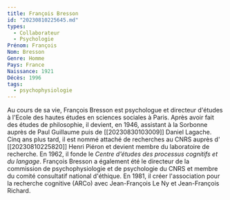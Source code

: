 ```yaml
---
title: François Bresson  
id: "20230810225645.md"
types:
  - Collaborateur
  - Psychologie
Prénom: François
Nom: Bresson 
Genre: Homme
Pays: France
Naissance: 1921
Décès: 1996
tags:
  - psychophysiologie
---
```


Au cours de sa vie, François Bresson est psychologue et directeur d'études à l'Ecole des hautes études en sciences sociales à Paris. Après avoir fait des études de philosophie, il devient, en 1946, assistant à la Sorbonne auprès de Paul Guillaume puis de [[20230830103009]] Daniel Lagache. Cinq ans plus tard, il est nommé attaché de recherches au CNRS auprès d' [[20230810225820]] Henri Piéron et devient membre du laboratoire de recherche. En 1962, il fonde le *Centre d'études des processus cognitifs et du langage*. François Bresson a également été le directeur de la commission de psychophysiologie et de psychologie du CNRS et membre du comité consultatif national d'éthique. En 1981, il créer l'association pour la recherche cognitive (ARCo) avec Jean-François Le Ny et Jean-François Richard.  
